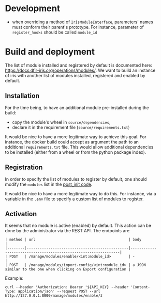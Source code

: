 
# Development

* when overriding a method of `IrisModuleInterface`, parameters' names must conform their parent's prototype. 
  For instance, parameter of `register_hooks` should be called `module_id`

# Build and deployment

The list of module installed and registered by default is documented here: https://docs.dfir-iris.org/operations/modules/.
We want to build an instance of iris with another list of modules installed, registered and enabled by default.

## Installation

For the time being, to have an additional module pre-installed during the build:
* copy the module's wheel in `source/dependencies`,
* declare it in the requirement file (`source/requirements.txt`)

It would be nice to have a more legitimate way to achieve this goal.
For instance, the docker build could accept as argument the path to an additional `requirements.txt` file.
This would allow additional dependencies to be installed (either from a wheel or from the python package index).

## Registration

In order to specify the list of modules to register by default, one should modify the `modules` list in 
the [post_init code](https://github.com/dfir-iris/iris-web/blob/v2.0.0-beta-1/source/app/post_init.py#L1015).

It would be nice to have a more legitimate way to do this. 
For instance, via a variable in the `.env` file to specify a custom list of modules to register.

## Activation

It seems that no module is active (enabled) by default. This action can be done by the administrator via the REST API. The endpoints are:
```
| method | url                                           | body                                                            |
|--------|-----------------------------------------------|-----------------------------------------------------------------|
| POST   | /manage/modules/enable/<int:module_id>        | -                                                               |
| POST   | /manage/modules/import-config/<int:module_id> | a JSON similar to the one when clicking on Export configuration |
```
Example:
```
curl --header 'Authorization: Bearer '${API_KEY} --header 'Content-Type: application/json' --request POST --url http://127.0.0.1:8000/manage/modules/enable/3
```

